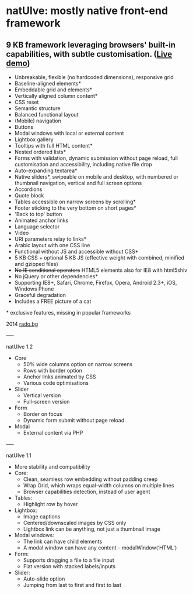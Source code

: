 natUIve: mostly native front-end framework
===

9 KB framework leveraging browsers' built-in capabilities, with subtle customisation. ([Live demo](http://radogado.github.io/natuive/))
---

- Unbreakable, flexible (no hardcoded dimensions), responsive grid
- Baseline-aligned elements*
- Embeddable grid and elements*
- Vertically aligned column content*
- CSS reset
- Semantic structure
- Balanced functional layout
- (Mobile) navigation
- Buttons
- Modal windows with local or external content
- Lightbox gallery
- Tooltips with full HTML content*
- Nested ordered lists*
- Forms with validation, dynamic submission without page reload, full customisation and accessibility, including native file drop
- Auto-expanding textarea*
- Native sliders*, swipeable on mobile and desktop, with numbered or thumbnail navigation, vertical and full screen options
- Accordions
- Quote block
- Tables accessible on narrow screens by scrolling*
- Footer sticking to the very bottom on short pages*
- 'Back to top' button
- Animated anchor links
- Language selector
- Video
- URI parameters relay to links*
- Arabic layout with one CSS line
- Functional without JS and accessible without CSS*
- 5 KB CSS + optional 5 KB JS (effective weight with combined, minified and gzipped files)
- ~~No IE conditional operators~~ HTML5 elements also for IE8 with html5shiv
- No jQuery or other dependencies*
- Supporting IE8+, Safari, Chrome, Firefox, Opera, Android 2.3+, iOS, Windows Phone
- Graceful degradation
- Includes a FREE picture of a cat

\* exclusive features, missing in popular frameworks

2014 [rado.bg](http://rado.bg)

–––

natUIve 1.2

- Core
	- 50% wide columns option on narrow screens
	- Rows with border option
	- Anchor links animated by CSS
	- Various code optimisations
- Slider
	- Vertical version
	- Full-screen version
- Form
	- Border on focus
	- Dynamic form submit without page reload
- Modal
	- External content via PHP

–––

natUIve 1.1

- More stability and compatibility
- Core:
	- Clean, seamless row embedding without padding creep
	- Wrap Grid, which wraps equal-width columns on multiple lines
	- Browser capabilities detection, instead of user agent
- Tables: 
	- Highlight row by hover
- Lightbox:
	- Image captions
	- Centered/downscaled images by CSS only
	- Lightbox link can be anything, not just a thumbnail image
- Modal windows: 
	- The link can have child elements
	- A modal window can have any content – modalWindow(‘HTML')
- Form:
	- Supports dragging a file to a file input
	- Flat version with stacked labels/inputs
- Slider:
	- Auto-slide option
	- Jumping from last to first and first to last

